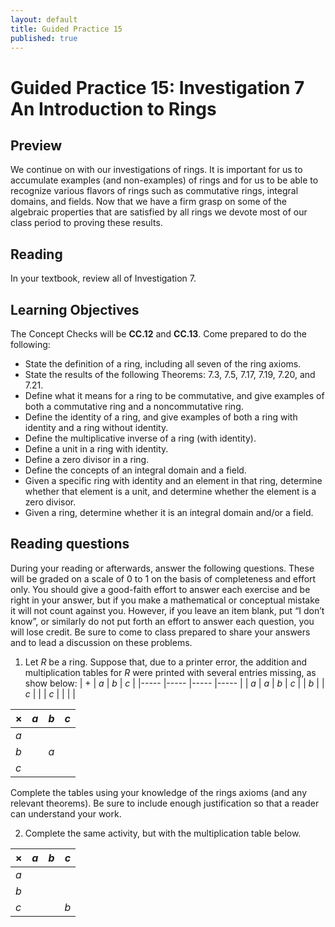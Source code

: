 ```yaml
---
layout: default
title: Guided Practice 15
published: true
---
```



# Guided Practice 15: Investigation 7 An Introduction to Rings

## Preview

We continue on with our investigations of rings. It is important for us to accumulate examples (and non-examples) of rings and for us to be able to recognize various flavors of rings such as commutative rings, integral domains, and fields. Now that we have a firm grasp on some of the algebraic properties that are satisfied by all rings we devote most of our class period to proving these results.

## Reading

In your textbook, review all of Investigation 7.

## Learning Objectives 

The Concept Checks will be __CC.12__ and __CC.13__. Come prepared to do the following:

+ State the definition of a ring, including all seven of the ring axioms.
+ State the results of the following Theorems: 7.3, 7.5, 7.17, 7.19, 7.20, and 7.21.
+ Define what it means for a ring to be commutative, and give examples of both a commutative ring and a noncommutative ring.
+ Define the identity of a ring, and give examples of both a ring with identity and a ring without identity.
+ Define the multiplicative inverse of a ring (with identity).
+ Define a unit in a ring with identity.
+ Define a zero divisor in a ring.
+ Define the concepts of an integral domain and a field.
+ Given a specific ring with identity and an element in that ring, determine whether that element is a unit, and determine whether the element is a zero divisor.
+ Given a ring, determine whether it is an integral domain and/or a field.

## Reading questions

During your reading or afterwards, answer the following questions. These will be graded on a scale of 0 to 1 on the basis of completeness and effort only. You should give a good-faith effort to answer each exercise and be right in your answer, but if you make a mathematical or conceptual mistake it will not count against you. However, if you leave an item blank, put “I don’t know”, or similarly do not put forth an effort to answer each question, you will lose credit. Be sure to come to class prepared to share your answers and to lead a discussion on these problems.

1. Let $R$ be a ring. Suppose that, due to a printer error, the addition and multiplication tables for $R$ were printed with several entries missing, as show below:
| $+$ 	| $a$ 	| $b$ 	| $c$ 	|
|-----	|-----	|-----	|-----	|
| $a$ 	| $a$ 	| $b$ 	| $c$ 	|
| $b$ 	|     	| $c$ 	|     	|
| $c$ 	|     	|     	|     	|

| $\times$ 	| $a$ 	| $b$ 	| $c$ 	|
|----------	|-----	|-----	|-----	|
| $a$      	|     	|     	|     	|
| $b$      	|     	| $a$ 	|     	|
| $c$      	|     	|     	|     	|

Complete the tables using your knowledge of the rings axioms (and any relevant theorems). Be sure to include enough justification so that a reader can understand your work.

2. Complete the same activity, but with the multiplication table below.

| $\times$ 	| $a$ 	| $b$ 	| $c$ 	|
|----------	|-----	|-----	|-----	|
| $a$      	|     	|     	|     	|
| $b$      	|     	|      	|     	|
| $c$      	|     	|     	|  $b$	|


